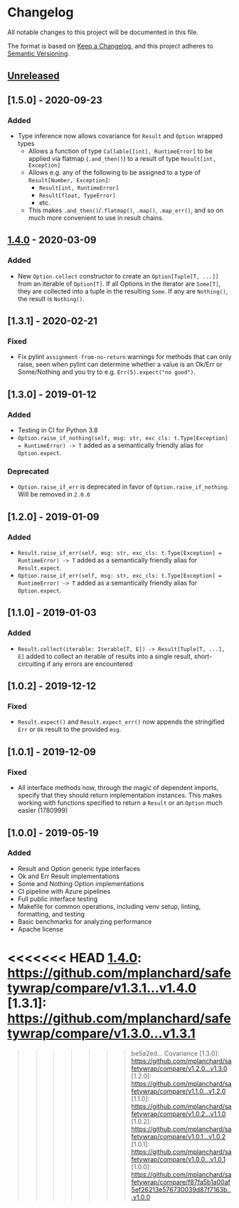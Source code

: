 # Changelog

All notable changes to this project will be documented in this file.

The format is based on [Keep a Changelog](https://keepachangelog.com/en/1.0.0/),
and this project adheres to [Semantic Versioning](https://semver.org/spec/v2.0.0.html).

## [Unreleased]

## [1.5.0] - 2020-09-23

### Added

- Type inference now allows covariance for `Result` and `Option` wrapped types
  - Allows a function of type `Callable[[int], RuntimeError]` to be applied
    via flatmap (`.and_then()`) to a result of type `Result[int, Exception]`
  - Allows e.g. any of the following to be assigned to a type of
    `Result[Number, Exception]`:
    - `Result[int, RuntimeError]`
    - `Result[float, TypeError]`
    - etc.
  - This makes `.and_then()`/`.flatmap()`, `.map()`, `.map_err()`, and so on
    much more convenient to use in result chains.

## [1.4.0] - 2020-03-09

### Added

- New `Option.collect` constructor to create an `Option[Tuple[T, ...]]`
  from an iterable of `Option[T]`. If all Options in the iterator are `Some[T]`,
  they are collected into a tuple in the resulting `Some`. If any are
  `Nothing()`, the result is `Nothing()`.

## [1.3.1] - 2020-02-21

### Fixed

- Fix pylint `assignment-from-no-return` warnings for methods that can only
  raise, seen when pylint can determine whether a value is an Ok/Err or
  Some/Nothing and you try to e.g. `Err(5).expect("no good")`.

## [1.3.0] - 2019-01-12

### Added

- Testing in CI for Python 3.8
- `Option.raise_if_nothing(self, msg: str, exc_cls: t.Type[Exception] = RuntimeError) -> T`
  added as a semantically friendly alias for `Option.expect`.

### Deprecated

- `Option.raise_if_err` is deprecated in favor of `Option.raise_if_nothing`.
  Will be removed in `2.0.0`

## [1.2.0] - 2019-01-09

### Added

- `Result.raise_if_err(self, msg: str, exc_cls: t.Type[Exception] = RuntimeError) -> T`
  added as a semantically friendly alias for `Result.expect`.
- `Option.raise_if_err(self, msg: str, exc_cls: t.Type[Exception] = RuntimeError) -> T`
  added as a semantically friendly alias for `Option.expect`.

## [1.1.0] - 2019-01-03

### Added

- `Result.collect(iterable: Iterable[T, E]) -> Result[Tuple[T, ...], E]`  added
  to collect an iterable of results into a single result, short-circuiting
  if any errors are encountered

## [1.0.2] - 2019-12-12

### Fixed

- `Result.expect()` and `Result.expect_err()` now appends the stringified
  `Err` or `Ok` result to the provided `msg`.

## [1.0.1] - 2019-12-09

### Fixed

- All interface methods now, through the magic of dependent imports, specify
  that they should return implementation instances. This makes working with
  functions specified to return a `Result` or an `Option` much easier (1780999)

## [1.0.0] - 2019-05-19

### Added

- Result and Option generic type interfaces
- Ok and Err Result implementations
- Some and Nothing Option implementations
- CI pipeline with Azure pipelines
- Full public interface testing
- Makefile for common operations, including venv setup, linting, formatting,
  and testing
- Basic benchmarks for analyzing performance
- Apache license

[Unreleased]: https://github.com/mplanchard/safetywrap/compare/v1.4.0...HEAD
<<<<<<< HEAD
[1.4.0]: https://github.com/mplanchard/safetywrap/compare/v1.3.1...v1.4.0
[1.3.1]: https://github.com/mplanchard/safetywrap/compare/v1.3.0...v1.3.1
=======
[1.4.0]: https://github.com/mplanchard/safetywrap/compare/v1.3.0...v1.4.0
>>>>>>> be5a2ed... Covariance
[1.3.0]: https://github.com/mplanchard/safetywrap/compare/v1.2.0...v1.3.0
[1.2.0]: https://github.com/mplanchard/safetywrap/compare/v1.1.0...v1.2.0
[1.1.0]: https://github.com/mplanchard/safetywrap/compare/v1.0.2...v1.1.0
[1.0.2]: https://github.com/mplanchard/safetywrap/compare/v1.0.1...v1.0.2
[1.0.1]: https://github.com/mplanchard/safetywrap/compare/v1.0.0...v1.0.1
[1.0.0]: https://github.com/mplanchard/safetywrap/compare/f87fa5b1a00af5ef26213e576730039d87f7163b...v1.0.0
